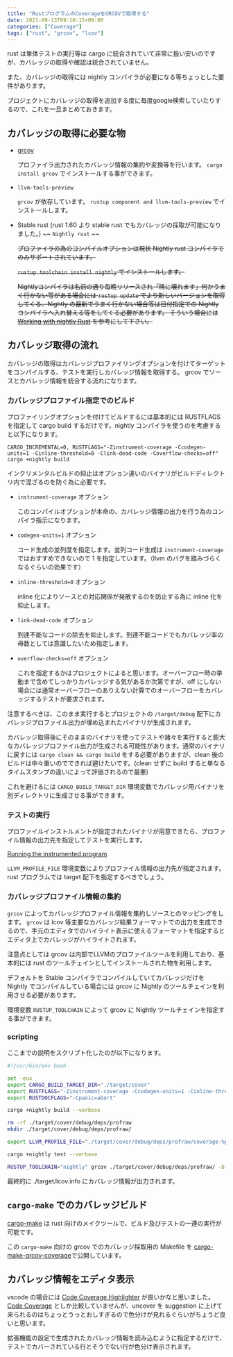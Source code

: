```yaml
---
title: "RustプログラムのCoverageをGRCOVで取得する"
date: 2021-09-13T09:10:15+09:00
categories: ["Coverage"]
tags: ["rust", "grcov", "lcov"]
---
```


rust は単体テストの実行等は cargo に統合されていて非常に扱い安いのですが、カバレッジの取得や確認は統合されていません。

また、カバレッジの取得には nightly コンパイラが必要になる等ちょっとした要件があります。

プロジェクトにカバレッジの取得を追加する度に毎度google検索していたりするので、これを一旦まとめておきます。

## カバレッジの取得に必要な物

- [grcov](https://github.com/mozilla/grcov)

  プロファイラ出力されたカバレッジ情報の集約や変換等を行います。 `cargo install grcov` でインストールする事ができます。

- `llvm-tools-preview`

  `grcov` が依存しています。 `rustup component and llvm-tools-preview` でインストールします。

- Stable rust (rust 1.60 より stable rust でもカバレッジの採取が可能になりました。) ~~ `Nightly rust` ~~

  ~~プロファイラの為のコンパイルオプションは現状 Nightly rust コンパイラでのみサポートされています。~~

  ~~`rustup toolchain install nightly` でインストールします。~~

  ~~Nightlyコンパイラは名前の通り毎晩リリースされ「稀に壊れます」何かうまく行かない等がある場合には `rustup update` でより新しいバージョンを取得してくる、Nightly の最新でうまく行かない場合等は日付指定での Nightly コンパイラへ入れ替える等をしてくる必要があります。 そういう場合には [Working with nightly Rust](https://rust-lang.github.io/rustup/concepts/channels.html#working-with-nightly-rust) を参考にして下さい。~~

## カバレッジ取得の流れ

カバレッジの取得はカバレッジプロファイリングオプションを付けてターゲットをコンパイルする、テストを実行しカバレッジ情報を取得する。
grcov でソースとカバレッジ情報を統合する流れになります。

### カバレッジプロファイル指定でのビルド

プロファイリングオプションを付けてビルドするには基本的には RUSTFLAGS を指定して cargo build するだけです。nightly コンパイラを使うのを考慮すると以下になります。

```shell
CARGO_INCREMENTAL=0, RUSTFLAGS="-Zinstrument-coverage -Ccodegen-units=1 -Cinline-threshold=0 -Clink-dead-code -Coverflow-checks=off" cargo +nightly build
```

インクリメンタルビルドの抑止はオプション違いのバイナリがビルドディレクトリ内で混ざるのを防ぐ為に必要です。

- `instrument-coverage` オプション

  このコンパイルオプションが本命の、カバレッジ情報の出力を行う為のコンパイラ指示になります。

- `codegen-units=1` オプション

  コード生成の並列度を指定します。並列コード生成は `instrument-coverage` ではおすすめできないので 1 を指定しています。（llvm のバグを踏みづらくなるぐらいの効果です）

- `inline-threshold=0` オプション

  inline 化によりソースとの対応関係が発散するのを防止する為に inline 化を抑止します。

- `link-dead-code` オプション

  到達不能なコードの除去を抑止します。到達不能コードでもカバレッジ率の母数としては意識したいため指定します。

- `overflow-checks=off` オプション

  これを指定するかはプロジェクトによると思います。オーバーフロー時の挙動まで含めてしっかりカバレッジする気があるか次第ですが、off にしない場合には通常オーバーフローのありえない計算でのオーバーフローをカバレッジするテストが要求されます。

注意するべきは、このまま実行するとプロジェクトの `/target/debug` 配下にカバレッジプロファイル出力が埋め込まれたバイナリが生成されます。

カバレッジ取得後にそのままのバイナリを使ってテストや諸々を実行すると膨大なカバレッジプロファイル出力が生成される可能性があります。通常のバイナリに戻すには `cargo clean && cargo build` をする必要がありますが、clean 後のビルドは中々重いのでできれば避けたいです。(clean せずに build すると単なるタイムスタンプの違いによって評価されるので最悪)

これを避けるには `CARGO_BUILD_TARGET_DIR` 環境変数でカバレッジ用バイナリを別ディレクトリに生成させる事ができます。

### テストの実行

プロファイルインストルメントが設定されたバイナリが用意できたら、プロファイル情報の出力先を指定してテストを実行します。

[Running the instrumented program](https://clang.llvm.org/docs/SourceBasedCodeCoverage.html#id4)

`LLVM_PROFILE_FILE` 環境変数によりプロファイル情報の出力先が指定されます。 rust プログラムでは target 配下を指定するべきでしょう。

### カバレッジプロファイル情報の集約

`grcov` によってカバレッジプロファイル情報を集約しソースとのマッピングをします。 `grcov` は lcov 等主要なカバレッジ結果フォーマットでの出力を生成できるので、手元のエディタでのハイライト表示に使えるフォーマットを指定するとエディタ上でカバレッジがハイライトされます。

注意点としては grcov は内部でLLVMのプロファイルツールを利用しており、基本的には rust のツールチェインとしてインストールされた物を利用します。

デフォルトを Stable コンパイラでコンパイルしていてカバレッジだけを Nightly でコンパイルしている場合には grcov に Nightly のツールチェインを利用させる必要があります。

環境変数 `RUSTUP_TOOLCHAIN` によって grcov に Nightly ツールチェインを指定する事ができます。

### scripting

ここまでの説明をスクリプト化したのが以下になります。

```bash
#!/usr/bin/env bash

set -eux
export CARGO_BUILD_TARGET_DIR="./target/cover"
export RUSTFLAGS="-Zinstrument-coverage -Ccodegen-units=1 -Cinline-threshold=0 -Clink-dead-code -Coverflow-checks=off"
export RUSTDOCFLAGS="-Cpanic=abort"

cargo +nightly build --verbose

rm -rf ./target/cover/debug/deps/profraw
mkdir ./target/cover/debug/deps/profraw/

export LLVM_PROFILE_FILE="./target/cover/debug/deps/profraw/coverage-%p-%m.profraw"

cargo +nightly test --verbose

RUSTUP_TOOLCHAIN="nightly" grcov ./target/cover/debug/deps/profraw/ -b ./target/cover/debug/deps -s . -t lcov --llvm --branch --ignore-not-existing --ignore "/*" -o ./target/lcov.info
```

最終的に ./target/lcov.info にカバレッジ情報が出力されます。

## `cargo-make` でのカバレッジビルド

[cargo-make](https://github.com/sagiegurari/cargo-make) は rust 向けのメイクツールで、ビルド及びテストの一連の実行が可能です。

この `cargo-make` 向けの grcov でのカバレッジ採取用の Makefile を [cargo-make-grcov-coverage](https://github.com/kazuk/cargo-make-coverage-grcov)で公開しています。

## カバレッジ情報をエディタ表示

vscode の場合には [Code Coverage Highlighter](https://marketplace.visualstudio.com/items?itemName=brainfit.vscode-coverage-highlighter) が良いかなと思いました。 [Code Coverage](https://marketplace.visualstudio.com/items?itemName=markis.code-coverage) としか比較していませんが、uncover を suggestion に上げて来られるのはちょっとうっとおしすぎるので色分けが見れるぐらいがちょうど良いと思います。

拡張機能の設定で生成されたカバレッジ情報を読み込むように指定するだけで、テストでカバーされている行とそうでない行が色分け表示されます。

